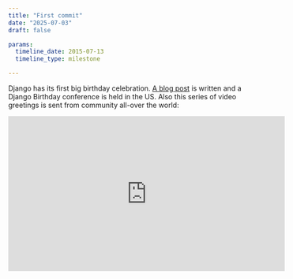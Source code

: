 ```yaml
---
title: "First commit"
date: "2025-07-03"
draft: false

params:
  timeline_date: 2015-07-13
  timeline_type: milestone

---
```


Django has its first big birthday celebration. [A blog post](https://www.djangoproject.com/weblog/2015/jul/13/happy-10th-birthday-django/ 
) is written and a Django Birthday conference is held in the US. Also this series of video greetings is sent from community all-over the world:

<iframe width="560" height="315" src="https://www.youtube.com/embed/ycKC3JMEk8U?si=aA1yutBYSxLLZgnr" title="YouTube video player" frameborder="0" allow="accelerometer; autoplay; clipboard-write; encrypted-media; gyroscope; picture-in-picture; web-share" referrerpolicy="strict-origin-when-cross-origin" allowfullscreen></iframe>
